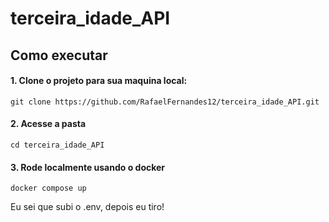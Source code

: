 # terceira_idade_API

## Como executar

#### **1. Clone o projeto para sua maquina local:**

	git clone https://github.com/RafaelFernandes12/terceira_idade_API.git
	
#### **2. Acesse a pasta**
	
	cd terceira_idade_API
	
#### **3. Rode localmente usando o docker**
	
	docker compose up

Eu sei que subi o .env, depois eu tiro!



